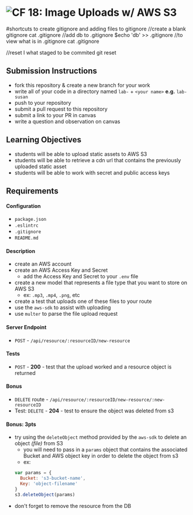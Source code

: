 ![CF](https://camo.githubusercontent.com/70edab54bba80edb7493cad3135e9606781cbb6b/687474703a2f2f692e696d6775722e636f6d2f377635415363382e706e67) 18: Image Uploads w/ AWS S3
===


#shortcuts to create gitignore and adding files to gitignore
//create a blank gitignore
cat .gitignore
//add db to .gitignore
$echo 'db' >> .gitignore
//to view what is in .gitignore
cat .gitignore

//reset I what staged to be commited
git reset
## Submission Instructions
  * fork this repository & create a new branch for your work
  * write all of your code in a directory named `lab-` + `<your name>` **e.g.** `lab-susan`
  * push to your repository
  * submit a pull request to this repository
  * submit a link to your PR in canvas
  * write a question and observation on canvas

## Learning Objectives  
* students will be able to upload static assets to AWS S3
* students will be able to retrieve a cdn url that contains the previously uploaded static asset
* students will be able to work with secret and public access keys

## Requirements
#### Configuration
* `package.json`
* `.eslintrc`
* `.gitignore`
* `README.md`

#### Description
* create an AWS account
* create an AWS Access Key and Secret
  * add the Access Key and Secret to your `.env` file
* create a new model that represents a file type that you want to store on AWS S3
  * ex: `.mp3`, `.mp4`, `.png`, etc
* create a test that uploads one of these files to your route
* use the `aws-sdk` to assist with uploading
* use `multer` to parse the file upload request

#### Server Endpoint
* `POST` - `/api/resource/:resourceID/new-resource`

#### Tests
* `POST` - **200** - test that the upload worked and a resource object is returned

#### Bonus
* `DELETE` route - `/api/resource/:resourceID/new-resource/:new-resourceID`
* Test: `DELETE` - **204** - test to ensure the object was deleted from s3

#### Bonus: 3pts
* try using the `deleteObject` method provided by the `aws-sdk` to delete an object *(file)* from S3
  * you will need to pass in a `params` object that contains the associated Bucket and AWS object key in order to delete the object from s3
  * ex:
  ``` javascript
  var params = {
    Bucket: 's3-bucket-name',
    Key: 'object-filename'
  }
  s3.deleteObject(params)
  ```
* don't forget to remove the resource from the DB

